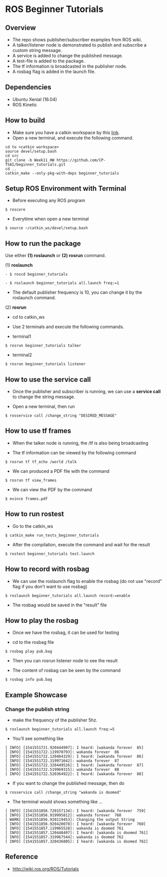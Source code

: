 # ROS Beginner Tutorials


## Overview
- The repo shows publisher/subscriber examples from ROS wiki.  
- A talker/listener node is demonstrated to publish and subscribe a custom string message.
- A service is added to change the published message.
- A test-file is added to the package.
- The tf information is broadcasted in the publisher node.
- A rosbag flag is added in the launch file.


## Dependencies
- Ubuntu Xenial (16.04)  
- ROS Kinetic  


## How to build
- Make sure you have a catkin workspace by this [link](http://wiki.ros.org/catkin/Tutorials/create_a_workspace).  
- Open a new terminal, and execute the following command.  
```
cd to <catkin workspace>
source devel/setup.bash
cd src
git clone -b Week11_HW https://github.com/CP-TSAI/beginner_tutorials.git
cd ..
catkin_make --only-pkg-with-deps beginner_tutorials
```


## Setup ROS Environment with Terminal
- Before executing any ROS program
```
$ roscore
```

- Everytime when open a new terminal
```
$ source ~/catkin_ws/devel/setup.bash
```



## How to run the package

Use either **(1) roslaunch** or **(2) rosrun** command.


(1) **roslaunch**

```
- $ roscd beginner_tutorials

- $ roslaunch beginner_tutorials all.launch freq:=1
```

- The default publisher frequency is 10, you can change it by the roslaunch command.  


(2) **rosrun**

- cd to catkin_ws

- Use 2 terminals and execute the following commands. 

- terminal1

```
$ rosrun beginner_tutorials talker
```

- terminal2

```
$ rosrun beginner_tutorials listener
```


## How to use the service call

- Once the publisher and subscriber is running, we can use a **service call** to change the string message. 

- Open a new terminal, then run

```
$ rosservice call /change_string "DESIRED_MESSAGE"
``` 


## How to use tf frames

- When the talker node is running, the /tf is also being broadcasting

- The tf information can be viewed by the following command

```
$ rosrun tf tf_echo /world /talk
```

- We can produced a PDF file with the command

```
$ rosrun tf view_frames
```

- We can view the PDF by the command

```
$ evince frames.pdf
```



## How to run rostest

- Go to the catkin_ws

```
$ catkin_make run_tests_beginner_tutorials
```

- After the compilation, execute the command and wait for the result

```
$ rostest beginner_tutorials test.launch
```


## How to record with rosbag

- We can use the roslaunch flag to enable the rosbag (do not use "record" flag if you don't want to use rosbag)

```
$ roslaunch beginner_tutorials all.launch record:=enable
```

- The rosbag would be saved in the "result" file


## How to play the rosbag

- Once we have the rosbag, it can be used for testing

- cd to the rosbag file

```
$ rosbag play pub.bag
```

- Then you can rosrun listener node to see the result

- The content of rosbag can be seen by the command

```
$ rosbag info pub.bag
```



## Example Showcase

### Change the publish string

- make the frequency of the publisher 5hz.

```
$ roslaunch beginner_tutorials all.launch freq:=5
```

- You'll see something like
```
[ INFO] [1541551721.920444997]: I heard: [wakanda forever  85]
[ INFO] [1541551722.119970793]: wakanda forever  86
[ INFO] [1541551722.120464329]: I heard: [wakanda forever  86]
[ INFO] [1541551722.319971642]: wakanda forever  87
[ INFO] [1541551722.320449526]: I heard: [wakanda forever  87]
[ INFO] [1541551722.519969315]: wakanda forever  88
[ INFO] [1541551722.520364922]: I heard: [wakanda forever  88]
```

- If you want to change the published message, then do

```
$ rosservice call /change_string "wakanda is doomed"
```	

- The terminal would shows something like ...

```
[ INFO] [1541551856.720157134]: I heard: [wakanda forever  759]
[ INFO] [1541551856.919995812]: wakanda forever  760
[ WARN] [1541551856.920119453]: Changing the output String
[ INFO] [1541551856.920420078]: I heard: [wakanda forever  760]
[ INFO] [1541551857.119965528]: wakanda is doomed 761
[ INFO] [1541551857.120448497]: I heard: [wakanda is doomed 761]
[ INFO] [1541551857.319967544]: wakanda is doomed 762
[ INFO] [1541551857.320436805]: I heard: [wakanda is doomed 762]
```


## Reference
- http://wiki.ros.org/ROS/Tutorials
